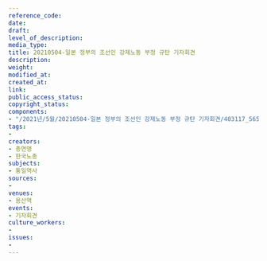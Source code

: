 ```yaml
---
reference_code: 
date: 
draft: 
level_of_description: 
media_type: 
title: 20210504-일본 정부의 조선인 강제노동 부정 규탄 기자회견
description: 
weight: 
modified_at: 
created_at: 
link: 
public_access_status: 
copyright_status: 
components:
- "/2021년/5월/20210504-일본 정부의 조선인 강제노동 부정 규탄 기자회견/403117_56553_1035.jpg"
tags:
- 
creators:
- 총연맹
- 한국노총
subjects:
- 통일역사
sources:
- 
venues:
- 용산역
events:
- 기자회견
culture_workers:
- 
issues:
- 
---
```

